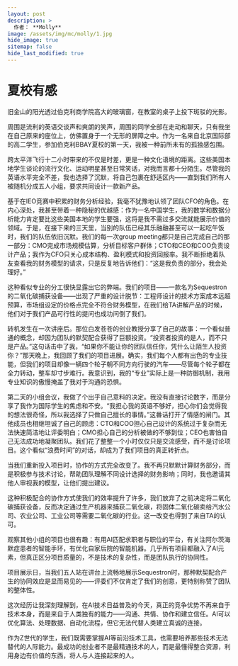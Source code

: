 ```yaml
---
layout: post
description: >
  作者： **Molly**
image: /assets/img/mc/molly/1.jpg
hide_image: true
sitemap: false
hide_last_modified: true
---
```


# 夏校有感

旧金山的阳光透过伯克利商学院高大的玻璃窗，在教室的桌子上投下斑驳的光影。

周围是流利的英语交谈声和爽朗的笑声，周围的同学全部在走动和聊天，只有我坐在自己原来的座位上，仿佛置身于一个无形的屏障之中。作为一名来自北京国际部的高二学生，参加伯克利BBAY夏校的第一天，我被一种前所未有的孤独感包围。

跨太平洋飞行十二小时带来的不仅是时差，更是一种文化语境的距离。这些美国本地学生谈论的流行文化、运动明星甚至日常笑话，对我而言都十分陌生。尽管我的英语水平完全不差，我也选择了沉默，将自己包裹在舒适区内——直到我们所有人被随机分成五人小组，要求共同设计一款新产品。

基于在IEO竞赛中积累的财务分析经验，我毫不犹豫地认领了团队CFO的角色。在内心深处，我甚至带着一种隐秘的优越感：作为一名中国学生，我的数学和数据分析能力肯定要比这些美国本地的学生要强，这将是我不需过多交流就能展示价值的领域。于是，在接下来的三天里，当别的队伍已经其乐融融甚至可以一起吃午饭时，我们的队伍依旧沉默。我们的每一次group meeting都只是自己完成自己的那一部分：CMO完成市场规模估算，分析目标客户群体；CTO和CEO和COO负责设计产品；我作为CFO只关心成本结构、盈利模式和投资回报率。我不断拒绝着队友查看我的财务模型的请求，只是反复地告诉他们：“这是我负责的部分，我会处理好。”

这种看似专业的分工很快显露出它的弊端。我们的项目——一款名为Sequestron的二氧化碳捕获设备——出现了严重的设计脱节：工程师设计的技术方案成本远超预算，市场组设定的价格点完全不符合财务模型，在我们给TA讲解产品的时候，他们对于我们产品可行性的提问也成功问倒了我们。

转机发生在一次讲座后。那位白发苍苍的创业教授分享了自己的故事：一个看似普通的概念，却因为团队的默契配合获得了巨额投资。“投资者投资的是人，而不只是产品。”这句话击中了我，“如果你不能让你的团队信任你，凭什么让陌生人投资你？”那天晚上，我回顾了我们的项目进展。确实，我们每个人都有出色的专业技能，但我们的项目却像一辆四个轮子朝不同方向行驶的汽车——尽管每个轮子都在全力转动，整车却寸步难行。我意识到，我的“专业”实际上是一种防御机制，我用专业知识的傲慢掩盖了我对于沟通的恐惧。

第二天的小组会议，我做了个出乎自己意料的决定。我没有直接讨论数字，而是分享了我作为国际学生的焦虑和不安。“我担心我的英语不够好，担心你们会觉得我的想法很奇怪，所以我选择了只做自己擅长的事情。”这番话打开了情感的闸门。其他成员也相继坦诚了自己的顾虑：CTO和COO担心自己设计的系统过于复杂而无法快速简洁地让评委明白；CMO担心自己的分析被做的不够到位；CEO也害怕自己无法成功地凝聚团队。我们花了整整一个小时仅仅只是交流感受，而不是讨论项目。这个看似“浪费时间”的对话，却成为了我们项目的真正转折点。

当我们重新投入项目时，协作的方式完全改变了。我不再只默默计算财务部分，而是积极参与技术讨论，帮助团队理解不同设计选择的财务影响；同时，我也邀请其他人审视我的模型，让他们提出建议。

这种积极配合的协作方式使我们的效率提升了许多，我们放弃了之前决定将二氧化碳捕获设备，反而决定通过生产机器来捕获二氧化碳，将固体二氧化碳卖给汽水公司、农业公司、工业公司等需要二氧化碳的行业。这一改变也得到了来自TA的认可。

观察其他小组的项目也很有趣：有用AI匹配求职者与职位的平台，有关注阿尔茨海默症患者的智能手环，有优化自家后院的智能机器。几乎所有项目都融入了AI元素，但真正区分项目质量的，不是技术的复杂性，而是团队执行的协同性。

项目展示日，当我们五人站在讲台上流畅地展示Sequestron时，那种默契配合产生的协同效应是显而易见的——评委们不仅肯定了我们的创意，更特别称赞了团队的整体性。

这次经历让我深刻理解到，在AI技术日益普及的今天，真正的竞争优势不再来自于技术本身，而是来自于人类独有的能力——沟通、共情、协作和建立信任。AI可以优化算法、处理数据、自动化流程，但它无法代替人类建立真诚的连接。

作为Z世代的学生，我们既需要掌握AI等前沿技术工具，也需要培养那些技术无法替代的人际能力。最成功的创业者不是最精通技术的人，而是最懂得整合资源，利用身边有价值的东西，将人与人连接起来的人。